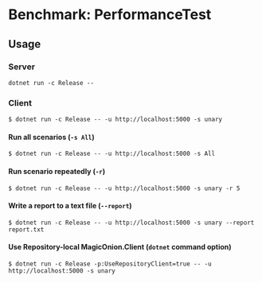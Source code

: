 # Benchmark: PerformanceTest

## Usage
### Server
```
dotnet run -c Release --
```

### Client
```
$ dotnet run -c Release -- -u http://localhost:5000 -s unary
```

#### Run all scenarios (`-s All`)
```
$ dotnet run -c Release -- -u http://localhost:5000 -s All
```

#### Run scenario repeatedly (`-r`)
```
$ dotnet run -c Release -- -u http://localhost:5000 -s unary -r 5
```

#### Write a report to a text file (`--report`)
```
$ dotnet run -c Release -- -u http://localhost:5000 -s unary --report report.txt
```

#### Use Repository-local MagicOnion.Client (`dotnet` command option)
```
$ dotnet run -c Release -p:UseRepositoryClient=true -- -u http://localhost:5000 -s unary 
```